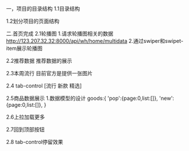 一，项目的目录结构
1.1目录结构

1.2划分项目的页面结构

二.首页完成
2.1轮播图
1.请求轮播图相关的数据
   http://123.207.32.32:8000/api/wh/home/multidata
2.通过swiper和swipet-item展示轮播图

2.2推荐数据
推荐数据的展示

2.3本周流行
目前官方是提供一张图片

2.4 tab-control
[流行  新款    精选]

2.5商品数据展示
1.数据模型的设计
goods:{
  'pop':{page:0,list:[]},
  'new':{page:0,list:[]},
}

2.6上拉加载更多

2.7回到顶部按钮

2.8 tab-control停留效果